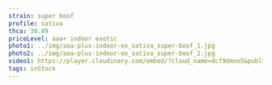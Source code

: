 ```yaml
---
strain: super boof
profile: sativa
thca: 30.89
priceLevel: aaa+ indoor exotic
photo1: ../img/aaa-plus-indoor-ex_sativa_super-boof_1.jpg
photo2: ../img/aaa-plus-indoor-ex_sativa_super-boof_2.jpg
video1: https://player.cloudinary.com/embed/?cloud_name=dcf9dmvo5&public_id=aaa-plus-indoor-ex_sativa_super-boof_1_sacdag&profile=flower
tags: inStock
---
```

